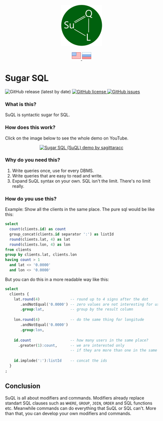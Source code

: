 <p align="center">
  <img src="/assets/images/logo.png" alt="logo"/>
</p>

<p align="center">
  <a href="README.md">
    <img src="/assets/images/en.png" alt="Read SuQL documentation in English"/>
  </a>
  <a href="README.ru.md">
    <img src="/assets/images/ru.png" alt="Читать SuQL документация на русском"/>
  </a>
</p>

# Sugar SQL

<p align="left">
  <img src="https://img.shields.io/github/v/release/sagittaracc/suql" alt="GitHub release (latest by date)"/>
  <a href="https://github.com/sagittaracc/suql/blob/master/LICENSE">
    <img src="https://img.shields.io/github/license/sagittaracc/suql" alt="GitHub license"/>
  </a>
  <a href="https://github.com/sagittaracc/suql/issues">
    <img src="https://img.shields.io/github/issues/sagittaracc/suql" alt="GitHub issues"/>
  </a>
</p>

### What is this?
SuQL is syntactic sugar for SQL.

### How does this work?
Click on the image below to see the whole demo on YouTube.
<p align="center">
  <a href="https://www.youtube.com/watch?v=9-WSjChYwn4">
    <img src="https://s7.gifyu.com/images/suql-demo-by-sagittaracc.gif" alt="Sugar SQL (SuQL) demo by sagittaracc"/>
  </a>
</p>

### Why do you need this?
1. Write queries once, use for every DBMS.
2. Write queries that are easy to read and write.
3. Expand SuQL syntax on your own. SQL isn't the limit. There's no limit really.

### How do you use this?
Example:
Show all the clients in the same place.
The pure sql would be like this:
```sql
select
  count(clients.id) as count
  group_concat(clients.id separator ':') as listId
  round(clients.lat, 4) as lat
  round(clients.lon, 4) as lon
from clients
group by clients.lat, clients.lon
having count > 1
  and lat <> '0.0000'
  and lon <> '0.0000'
```
But you can do this in a more readable way like this:
```sql
select
  clients {
    lat.round(4)              -- round up to 4 signs after the dot
       .andNotEqual('0.0000') -- zero values are not interesting for us
       .group:lat,            -- group by the result column

    lon.round(4)              -- do the same thing for longitude
       .andNotEqual('0.0000')
       .group:lon,

    id.count                  -- how many users in the same place?
      .greater(1):count,      -- we are interested only
                              -- if they are more than one in the same place

    id.implode(':'):listId    -- concat the ids
  }
;
```

## Conclusion

SuQL is all about modifiers and commands. Modifiers already replace standart SQL clauses such as `WHERE`, `GROUP`, `JOIN`, `ORDER` and SQL functions etc. Meanwhile commands can do everything that SuQL or SQL can\'t.
More than that, you can develop your own modifiers and commands.
